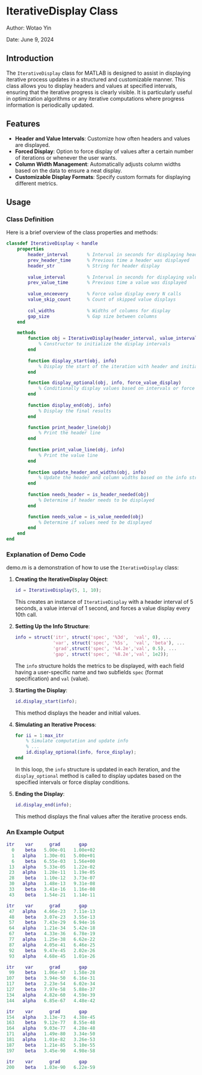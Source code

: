 # IterativeDisplay Class

Author: Wotao Yin

Date: June 9, 2024

## Introduction

The `IterativeDisplay` class for MATLAB is designed to assist in displaying iterative process updates in a structured and customizable manner. This class allows you to display headers and values at specified intervals, ensuring that the iterative progress is clearly visible. It is particularly useful in optimization algorithms or any iterative computations where progress information is periodically updated.

## Features

- **Header and Value Intervals**: Customize how often headers and values are displayed.
- **Forced Display**: Option to force display of values after a certain number of iterations or whenever the user wants.
- **Column Width Management**: Automatically adjusts column widths based on the data to ensure a neat display.
- **Customizable Display Formats**: Specify custom formats for displaying different metrics.

## Usage

### Class Definition

Here is a brief overview of the class properties and methods:

```matlab
classdef IterativeDisplay < handle
    properties
        header_interval       % Interval in seconds for displaying headers
        prev_header_time      % Previous time a header was displayed
        header_str            % String for header display
        
        value_interval        % Interval in seconds for displaying values
        prev_value_time       % Previous time a value was displayed
        
        value_onceevery       % Force value display every N calls
        value_skip_count      % Count of skipped value displays
        
        col_widths            % Widths of columns for display
        gap_size              % Gap size between columns
    end

    methods
        function obj = IterativeDisplay(header_interval, value_interval, value_onceevery)
            % Constructor to initialize the display intervals
        end
        
        function display_start(obj, info)
            % Display the start of the iteration with header and initial values
        end

        function display_optional(obj, info, force_value_display)
            % Conditionally display values based on intervals or force display
        end
        
        function display_end(obj, info)
            % Display the final results
        end

        function print_header_line(obj)
            % Print the header line
        end
        
        function print_value_line(obj, info)
            % Print the value line
        end
        
        function update_header_and_widths(obj, info)
            % Update the header and column widths based on the info structure
        end
        
        function needs_header = is_header_needed(obj)
            % Determine if header needs to be displayed
        end

        function needs_value = is_value_needed(obj)
            % Determine if values need to be displayed
        end
    end
end
```

### Explanation of Demo Code

demo.m is a demonstration of how to use the `IterativeDisplay` class:

1. **Creating the IterativeDisplay Object**:
   ```matlab
   id = IterativeDisplay(5, 1, 10);
   ```
   This creates an instance of `IterativeDisplay` with a header interval of 5 seconds, a value interval of 1 second, and forces a value display every 10th call.

2. **Setting Up the Info Structure**:
   ```matlab
   info = struct('itr', struct('spec', '%3d',  'val', 0), ...
                 'var', struct('spec', '%5s',  'val', 'beta'), ...
                 'grad',struct('spec', '%4.2e','val', 0.5), ...
                 'gap', struct('spec', '%8.2e','val', 1e2));
   ```
   The `info` structure holds the metrics to be displayed, with each field having a user-specific name and two subfields `spec` (format specification) and `val` (value).

3. **Starting the Display**:
   ```matlab
   id.display_start(info);
   ```
   This method displays the header and initial values.

4. **Simulating an Iterative Process**:
   ```matlab
   for ii = 1:max_itr
       % Simulate computation and update info
       % ...
       id.display_optional(info, force_display);
   end
   ```
   In this loop, the `info` structure is updated in each iteration, and the `display_optional` method is called to display updates based on the specified intervals or force display conditions.

5. **Ending the Display**:
   ```matlab
   id.display_end(info);
   ```
   This method displays the final values after the iterative process ends.

### An Example Output

   ```matlab
   itr    var      grad       gap      
     0    beta   5.00e-01   1.00e+02   
     1   alpha   1.30e-01   5.00e+01   
     6    beta   6.55e-03   1.56e+00   
    13   alpha   5.33e-05   1.22e-02   
    23   alpha   1.28e-11   1.19e-05   
    28    beta   1.10e-12   3.73e-07   
    30   alpha   1.48e-13   9.31e-08   
    33    beta   3.41e-16   1.16e-08   
    43    beta   1.54e-21   1.14e-11   
   
   itr    var      grad       gap      
    47   alpha   4.66e-23   7.11e-13   
    48    beta   3.07e-23   3.55e-13   
    57    beta   7.43e-29   6.94e-16   
    64   alpha   1.21e-34   5.42e-18   
    67    beta   4.33e-36   6.78e-19   
    77   alpha   1.25e-38   6.62e-22   
    87   alpha   4.05e-41   6.46e-25   
    92    beta   9.47e-45   2.02e-26   
    93   alpha   4.68e-45   1.01e-26   
   
   itr    var      grad       gap      
    99    beta   1.06e-47   1.58e-28   
   107    beta   3.94e-50   6.16e-31   
   117    beta   2.23e-54   6.02e-34   
   127    beta   7.97e-58   5.88e-37   
   134   alpha   4.82e-60   4.59e-39   
   144   alpha   6.85e-67   4.48e-42   
   
   itr    var      grad       gap      
   154   alpha   3.13e-73   4.38e-45   
   163    beta   9.12e-77   8.55e-48   
   164   alpha   9.03e-77   4.28e-48   
   171   alpha   1.49e-80   3.34e-50   
   181   alpha   1.01e-82   3.26e-53   
   187    beta   1.21e-85   5.10e-55   
   197    beta   3.45e-90   4.98e-58   
   
   itr    var      grad       gap      
   200    beta   1.03e-90   6.22e-59  
   ```